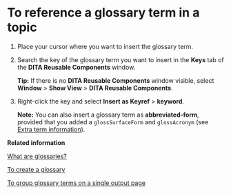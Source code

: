 # To reference a glossary term in a topic

1.  Place your cursor where you want to insert the glossary term.

2.  Search the key of the glossary term you want to insert in the **Keys** tab of the **DITA Reusable Components** window.

    **Tip:** If there is no **DITA Reusable Components** window visible, select **Window** \> **Show View** \> **DITA Reusable Components**.

3.  Right-click the key and select **Insert as Keyref** \> **keyword**.

    **Note:** You can also insert a glossary term as **abbreviated-form**, provided that you added a `glossSurfaceForm` and `glossAcronym` \(see [Extra term information](co_additional_term_information.md)\).


**Related information**  


[What are glossaries?](co_what_are_glossaries.md)

[To create a glossary](ta_creating_a_glossary.md)

[To group glossary terms on a single output page](ta_glossary_one_page.md)

